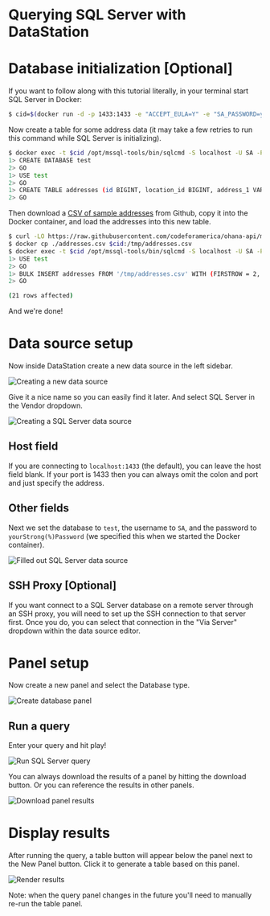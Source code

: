 # Querying SQL Server with DataStation

# Database initialization [Optional]

If you want to follow along with this tutorial literally, in your
terminal start SQL Server in Docker:

```bash
$ cid=$(docker run -d -p 1433:1433 -e "ACCEPT_EULA=Y" -e "SA_PASSWORD=yourStrong(%)Password" mcr.microsoft.com/mssql/server)
```

Now create a table for some address data (it may take a few retries to
run this command while SQL Server is initializing).

```bash
$ docker exec -t $cid /opt/mssql-tools/bin/sqlcmd -S localhost -U SA -P "yourStrong(%)Password"
1> CREATE DATABASE test
2> GO
1> USE test
2> GO
1> CREATE TABLE addresses (id BIGINT, location_id BIGINT, address_1 VARCHAR(MAX), address_2 VARCHAR(MAX), city VARCHAR(MAX), state_province VARCHAR(MAX), postal_code VARCHAR(MAX), country VARCHAR(MAX))
2> GO
```

Then download a [CSV of sample
addresses](https://raw.githubusercontent.com/codeforamerica/ohana-api/master/data/sample-csv/addresses.csv)
from Github, copy it into the Docker container, and load the addresses
into this new table.

```bash
$ curl -LO https://raw.githubusercontent.com/codeforamerica/ohana-api/master/data/sample-csv/addresses.csv
$ docker cp ./addresses.csv $cid:/tmp/addresses.csv
$ docker exec -t $cid /opt/mssql-tools/bin/sqlcmd -S localhost -U SA -P "yourStrong(%)Password"
1> USE test
2> GO
1> BULK INSERT addresses FROM '/tmp/addresses.csv' WITH (FIRSTROW = 2, FIELDTERMINATOR = ',', ROWTERMINATOR = '\n', TABLOCK)
2> GO

(21 rows affected)
```

And we're done!

# Data source setup

Now inside DataStation create a new data source in the left sidebar.

![Creating a new data source](/tutorials/create-data-source.gif)

Give it a nice name so you can easily find it later. And select
SQL Server in the Vendor dropdown.

![Creating a SQL Server data source](/tutorials/create-sqlserver-data-source.png)

## Host field

If you are connecting to `localhost:1433` (the default), you can
leave the host field blank. If your port is 1433 then you can always
omit the colon and port and just specify the address.

## Other fields

Next we set the database to `test`, the username to `SA`, and the
password to `yourStrong(%)Password` (we specified this when we started
the Docker container).

![Filled out SQL Server data source](/tutorials/sqlserver-data-source-filled.png)

## SSH Proxy [Optional]

If you want connect to a SQL Server database on a remote server through an
SSH proxy, you will need to set up the SSH connection to that server
first. Once you do, you can select that connection in the "Via Server"
dropdown within the data source editor.

# Panel setup

Now create a new panel and select the Database type.

![Create database panel](/tutorials/create-sqlserver-database-panel.gif)

## Run a query

Enter your query and hit play!

![Run SQL Server query](/tutorials/run-sqlserver-query.gif)

You can always download the results of a panel by hitting the download
button. Or you can reference the results in other panels.

![Download panel results](/tutorials/download-sqlserver-panel-results.png)

# Display results

After running the query, a table button will appear below the panel
next to the New Panel button. Click it to generate a table based on
this panel.

![Render results](/tutorials/graph-sqlserver-database-results.gif)

Note: when the query panel changes in the future you'll need to
manually re-run the table panel.

